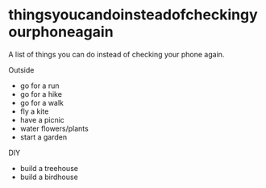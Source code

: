 # thingsyoucandoinsteadofcheckingyourphoneagain
A list of things you can do instead of checking your phone again.

Outside
- go for a run
- go for a hike
- go for a walk
- fly a kite
- have a picnic
- water flowers/plants
- start a garden

DIY
- build a treehouse
- build a birdhouse
